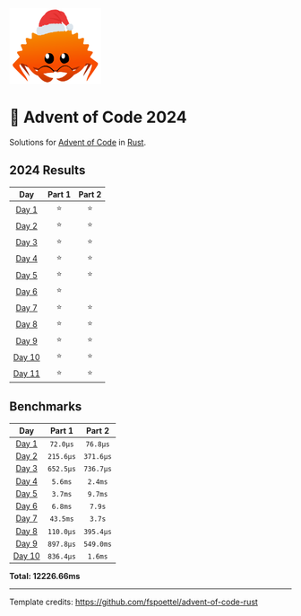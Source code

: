 <img src="./.assets/christmas_ferris.png" width="164">

# 🎄 Advent of Code 2024

Solutions for [Advent of Code](https://adventofcode.com/) in [Rust](https://www.rust-lang.org/).

<!--- advent_readme_stars table --->
## 2024 Results

| Day | Part 1 | Part 2 |
| :---: | :---: | :---: |
| [Day 1](https://adventofcode.com/2024/day/1) | ⭐ | ⭐ |
| [Day 2](https://adventofcode.com/2024/day/2) | ⭐ | ⭐ |
| [Day 3](https://adventofcode.com/2024/day/3) | ⭐ | ⭐ |
| [Day 4](https://adventofcode.com/2024/day/4) | ⭐ | ⭐ |
| [Day 5](https://adventofcode.com/2024/day/5) | ⭐ | ⭐ |
| [Day 6](https://adventofcode.com/2024/day/6) | ⭐ |   |
| [Day 7](https://adventofcode.com/2024/day/7) | ⭐ | ⭐ |
| [Day 8](https://adventofcode.com/2024/day/8) | ⭐ | ⭐ |
| [Day 9](https://adventofcode.com/2024/day/9) | ⭐ | ⭐ |
| [Day 10](https://adventofcode.com/2024/day/10) | ⭐ | ⭐ |
| [Day 11](https://adventofcode.com/2024/day/11) | ⭐ | ⭐ |
<!--- advent_readme_stars table --->

<!--- benchmarking table --->
## Benchmarks

| Day | Part 1 | Part 2 |
| :---: | :---: | :---:  |
| [Day 1](./src/bin/01.rs) | `72.0µs` | `76.8µs` |
| [Day 2](./src/bin/02.rs) | `215.6µs` | `371.6µs` |
| [Day 3](./src/bin/03.rs) | `652.5µs` | `736.7µs` |
| [Day 4](./src/bin/04.rs) | `5.6ms` | `2.4ms` |
| [Day 5](./src/bin/05.rs) | `3.7ms` | `9.7ms` |
| [Day 6](./src/bin/06.rs) | `6.8ms` | `7.9s` |
| [Day 7](./src/bin/07.rs) | `43.5ms` | `3.7s` |
| [Day 8](./src/bin/08.rs) | `110.0µs` | `395.4µs` |
| [Day 9](./src/bin/09.rs) | `897.8µs` | `549.0ms` |
| [Day 10](./src/bin/10.rs) | `836.4µs` | `1.6ms` |

**Total: 12226.66ms**
<!--- benchmarking table --->

---

Template credits: https://github.com/fspoettel/advent-of-code-rust
